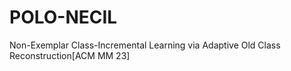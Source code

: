 # POLO-NECIL
Non-Exemplar Class-Incremental Learning via Adaptive Old Class Reconstruction[ACM MM 23]
